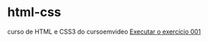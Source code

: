 # html-css
 curso de HTML e CSS3 do cursoemvideo
<a href="https://marciohcvieira.github.io/html-css/exercicios/ex001/">Executar o exercício 001</a>